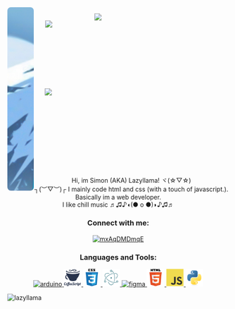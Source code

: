 <img src="banner4.jpg" align="left" width="60" height="416" style="border-radius:8px;"> 

<a href="https://spotify-github-profile.vercel.app/api/view?uid=123simon4&redirect=true"><img src="https://spotify-github-profile.vercel.app/api/view?uid=123simon4&cover_image=true&theme=default&bar_color=53b14f&bar_color_cover=false" align="right" width="306" > </a>

<a href ="https://discord.com/users/754965470888722484"><img align="right" src="https://lanyard-profile-readme.vercel.app/api/754965470888722484?bg=121212" width="418"></a>


<br><br><br><br><br><br><br><br><br><br>
<a href="#"><img src="https://github-readme-stats-sigma-five.vercel.app/api/top-langs/?username=lazylllama&layout=compact&theme=radical&border_radius=8&hide_border=true&bg_color=121212&title_color=ffffff&text_color=ffffff"  align="right" width="419"></a>

<br><br><br><br><br><br><br><br><br><br>
<p align="center">
Hi, im Simon (AKA) Lazyllama! ヾ(☆▽☆)<br>
┐(︶▽︶)┌ I mainly code html and css (with a touch of javascript.). Basically im a web developer.<br>
I like chill music ♬♫♪◖(● o ●)◗♪♫♬<br>

<h3 align="center">Connect with me:</h3>
<p align="center">
<a href="https://discord.com/users/754965470888722484" target="blank"><img align="center" src="https://discord.com/assets/3437c10597c1526c3dbd98c737c2bcae.svg" alt="mxAqDMDmqE" height="30" width="40" /></a>
</p>

<h3 align="center">Languages and Tools:</h3>
<p align="center"> <a href="https://www.arduino.cc/" target="_blank" rel="noreferrer"> <img src="https://cdn.worldvectorlogo.com/logos/arduino-1.svg" alt="arduino" width="40" height="40"/> </a> <a href="https://offeescript.org" target="_blank" rel="noreferrer"> <img src="https://raw.githubusercontent.com/devicons/devicon/master/icons/coffeescript/coffeescript-original-wordmark.svg" alt="coffeescript" width="40" height="40"/> </a> <a href="https://www.w3schools.com/css/" target="_blank" rel="noreferrer"> <img src="https://raw.githubusercontent.com/devicons/devicon/master/icons/css3/css3-original-wordmark.svg" alt="css3" width="40" height="40"/> </a> <a href="https://www.electronjs.org" target="_blank" rel="noreferrer"> <img src="https://raw.githubusercontent.com/devicons/devicon/master/icons/electron/electron-original.svg" alt="electron" width="40" height="40"/> </a> <a href="https://www.figma.com/" target="_blank" rel="noreferrer"> <img src="https://www.vectorlogo.zone/logos/figma/figma-icon.svg" alt="figma" width="40" height="40"/> </a> <a href="https://www.w3.org/html/" target="_blank" rel="noreferrer"> <img src="https://raw.githubusercontent.com/devicons/devicon/master/icons/html5/html5-original-wordmark.svg" alt="html5" width="40" height="40"/> </a> <a href="https://developer.mozilla.org/en-US/docs/Web/JavaScript" target="_blank" rel="noreferrer"> <img src="https://raw.githubusercontent.com/devicons/devicon/master/icons/javascript/javascript-original.svg" alt="javascript" width="40" height="40"/> </a> <a href="https://www.python.org" target="_blank" rel="noreferrer"> <img src="https://raw.githubusercontent.com/devicons/devicon/master/icons/python/python-original.svg" alt="python" width="40" height="40"/> </a> </p>

<img src="https://komarev.com/ghpvc/?username=lazylllama&label=Profile%20views&color=0e75b6&style=flat" alt="lazyllama" />

